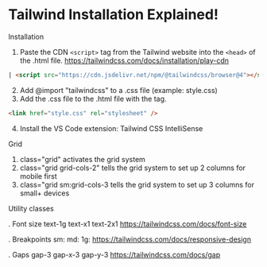 # Tailwind Installation Explained!

Installation
1. Paste the CDN `<script>` tag from the Tailwind website into the `<head>` of the .html file. 
https://tailwindcss.com/docs/installation/play-cdn
```html
| <script src="https://cdn.jsdelivr.net/npm/@tailwindcss/browser@4"></script>
```
2. Add @import "tailwindcss" to a .css file (example: style.css)
3. Add the .css file to the .html file with the <link> tag.
```html
<link href="style.css" rel="stylesheet" />
```
4. Install the VS Code extension: Tailwind CSS IntelliSense

Grid
1. class="grid" activates the grid system
2. class="grid grid-cols-2" tells the grid system to set up 2 columns for mobile first
3. class="grid sm:grid-cols-3 tells the grid system to set up 3 columns for small+ devices

Utility classes

. Font size text-1g text-x1 text-2x1 https://tailwindcss.com/docs/font-size

. Breakpoints sm: md: 1g: https://tailwindcss.com/docs/responsive-design

. Gaps gap-3 gap-x-3 gap-y-3 https://tailwindcss.com/docs/gap
